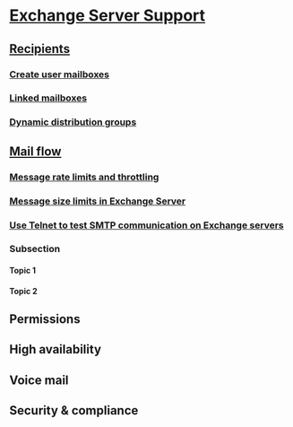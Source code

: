 # [Exchange Server Support](index.md)

## [Recipients](index.md)

### [Create user mailboxes](recipients/create-user-mailboxes.md)

### [Linked mailboxes](recipients/linked-mailboxes.md)

### [Dynamic distribution groups](recipients/dynamic-distribution-groups.md)

## [Mail flow](index.md)

### [Message rate limits and throttling](mail-flow/message-rate-limits.md)

### [Message size limits in Exchange Server](mail-flow/message-size-limits.md)

### [Use Telnet to test SMTP communication on Exchange servers](mail-flow/test-smtp-with-telnet.md)

### [](mail-flow/troubleshooting-mail-flow.md)

### Subsection

#### Topic 1

#### Topic 2

## Permissions

## High availability

## Voice mail

## Security & compliance